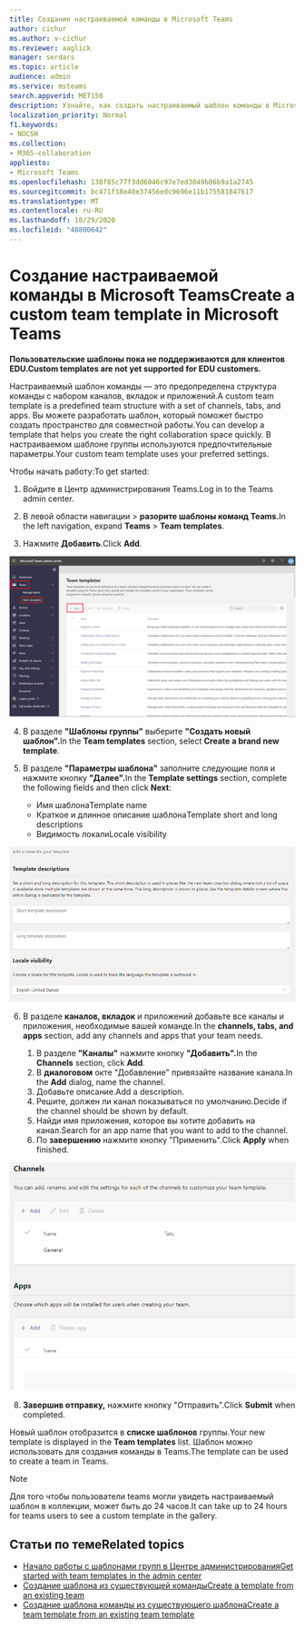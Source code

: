 ```yaml
---
title: Создание настраиваемой команды в Microsoft Teams
author: cichur
ms.author: v-cichur
ms.reviewer: aaglick
manager: serdars
ms.topic: article
audience: admin
ms.service: msteams
search.appverid: MET150
description: Узнайте, как создать настраиваемый шаблон команды в Microsoft Teams.
localization_priority: Normal
f1.keywords:
- NOCSH
ms.collection:
- M365-collaboration
appliesto:
- Microsoft Teams
ms.openlocfilehash: 138f85c77f3dd6046c97e7ed3049b86b9a1a2745
ms.sourcegitcommit: bc471f18e40e37456edc9696e11b175581847617
ms.translationtype: MT
ms.contentlocale: ru-RU
ms.lasthandoff: 10/29/2020
ms.locfileid: "48800642"
---
```

# <a name="create-a-custom-team-template-in-microsoft-teams"></a><span data-ttu-id="5f3af-103">Создание настраиваемой команды в Microsoft Teams</span><span class="sxs-lookup"><span data-stu-id="5f3af-103">Create a custom team template in Microsoft Teams</span></span>

<span data-ttu-id="5f3af-104">**Пользовательские шаблоны пока не поддерживаются для клиентов EDU.**</span><span class="sxs-lookup"><span data-stu-id="5f3af-104">**Custom templates are not yet supported for EDU customers.**</span></span>

<span data-ttu-id="5f3af-105">Настраиваемый шаблон команды — это предопределена структура команды с набором каналов, вкладок и приложений.</span><span class="sxs-lookup"><span data-stu-id="5f3af-105">A custom team template is a predefined team structure with a set of channels, tabs, and apps.</span></span> <span data-ttu-id="5f3af-106">Вы можете разработать шаблон, который поможет быстро создать пространство для совместной работы.</span><span class="sxs-lookup"><span data-stu-id="5f3af-106">You can develop a template that helps you create the right collaboration space quickly.</span></span> <span data-ttu-id="5f3af-107">В настраиваемом шаблоне группы используются предпочтительные параметры.</span><span class="sxs-lookup"><span data-stu-id="5f3af-107">Your custom team template uses your preferred settings.</span></span>  

<span data-ttu-id="5f3af-108">Чтобы начать работу:</span><span class="sxs-lookup"><span data-stu-id="5f3af-108">To get started:</span></span>

1. <span data-ttu-id="5f3af-109">Войдите в Центр администрирования Teams.</span><span class="sxs-lookup"><span data-stu-id="5f3af-109">Log in to the Teams admin center.</span></span>

2. <span data-ttu-id="5f3af-110">В левой области навигации  >  **разорите шаблоны команд Teams.**</span><span class="sxs-lookup"><span data-stu-id="5f3af-110">In the left navigation, expand **Teams** > **Team templates**.</span></span>

3. <span data-ttu-id="5f3af-111">Нажмите **Добавить**.</span><span class="sxs-lookup"><span data-stu-id="5f3af-111">Click **Add**.</span></span>

![Изображение диалоговое окно "Шаблоны группы" с выделенной командой "Добавить".](media/team-templates-new.png)

4. <span data-ttu-id="5f3af-113">В разделе **"Шаблоны группы"** выберите **"Создать новый шаблон".**</span><span class="sxs-lookup"><span data-stu-id="5f3af-113">In the **Team templates** section, select **Create a brand new template**.</span></span>

5. <span data-ttu-id="5f3af-114">В разделе **"Параметры шаблона"** заполните следующие поля и нажмите кнопку **"Далее".**</span><span class="sxs-lookup"><span data-stu-id="5f3af-114">In the **Template settings** section, complete the following fields and then click **Next**:</span></span>
    - <span data-ttu-id="5f3af-115">Имя шаблона</span><span class="sxs-lookup"><span data-stu-id="5f3af-115">Template name</span></span>
    - <span data-ttu-id="5f3af-116">Краткое и длинное описание шаблона</span><span class="sxs-lookup"><span data-stu-id="5f3af-116">Template short and long descriptions</span></span>
    - <span data-ttu-id="5f3af-117">Видимость локали</span><span class="sxs-lookup"><span data-stu-id="5f3af-117">Locale visibility</span></span>  

![Изображение диалоговое окно параметров шаблонов группы.](media/template-add-a-name.png)

6. <span data-ttu-id="5f3af-119">В разделе **каналов, вкладок** и приложений добавьте все каналы и приложения, необходимые вашей команде.</span><span class="sxs-lookup"><span data-stu-id="5f3af-119">In the **channels, tabs, and apps** section, add any channels and apps that your team needs.</span></span>

    1. <span data-ttu-id="5f3af-120">В разделе **"Каналы"** нажмите кнопку **"Добавить".**</span><span class="sxs-lookup"><span data-stu-id="5f3af-120">In the **Channels** section, click **Add**.</span></span>
    2. <span data-ttu-id="5f3af-121">В **диалоговом** окте "Добавление" привязайте название канала.</span><span class="sxs-lookup"><span data-stu-id="5f3af-121">In the **Add** dialog, name the channel.</span></span>
    3. <span data-ttu-id="5f3af-122">Добавьте описание.</span><span class="sxs-lookup"><span data-stu-id="5f3af-122">Add a description.</span></span>
    4. <span data-ttu-id="5f3af-123">Решите, должен ли канал показываться по умолчанию.</span><span class="sxs-lookup"><span data-stu-id="5f3af-123">Decide if the channel should be shown by default.</span></span>
    5. <span data-ttu-id="5f3af-124">Найди имя приложения, которое вы хотите добавить на канал.</span><span class="sxs-lookup"><span data-stu-id="5f3af-124">Search for an app name that you want to add to the channel.</span></span>
    6. <span data-ttu-id="5f3af-125">По **завершению** нажмите кнопку "Применить".</span><span class="sxs-lookup"><span data-stu-id="5f3af-125">Click **Apply** when finished.</span></span>

![Изображение каналов, вкладок и экрана приложений для шаблонов команд.](media/template-channels-tabs-apps.png)

8. <span data-ttu-id="5f3af-127">**Завершив отправку,** нажмите кнопку "Отправить".</span><span class="sxs-lookup"><span data-stu-id="5f3af-127">Click **Submit** when completed.</span></span>

<span data-ttu-id="5f3af-128">Новый шаблон отобразится в **списке шаблонов** группы.</span><span class="sxs-lookup"><span data-stu-id="5f3af-128">Your new template is displayed in the **Team templates** list.</span></span> <span data-ttu-id="5f3af-129">Шаблон можно использовать для создания команды в Teams.</span><span class="sxs-lookup"><span data-stu-id="5f3af-129">The template can be used to create a team in Teams.</span></span>

> [!Note]
> <span data-ttu-id="5f3af-130">Для того чтобы пользователи teams могли увидеть настраиваемый шаблон в коллекции, может быть до 24 часов.</span><span class="sxs-lookup"><span data-stu-id="5f3af-130">It can take up to 24 hours for teams users to see a custom template in the gallery.</span></span>

## <a name="related-topics"></a><span data-ttu-id="5f3af-131">Статьи по теме</span><span class="sxs-lookup"><span data-stu-id="5f3af-131">Related topics</span></span>

- [<span data-ttu-id="5f3af-132">Начало работы с шаблонами групп в Центре администрирования</span><span class="sxs-lookup"><span data-stu-id="5f3af-132">Get started with team templates in the admin center</span></span>](get-started-with-teams-templates-in-the-admin-console.md)
- [<span data-ttu-id="5f3af-133">Создание шаблона из существующей команды</span><span class="sxs-lookup"><span data-stu-id="5f3af-133">Create a template from an existing team</span></span>](create-template-from-existing-team.md)
- [<span data-ttu-id="5f3af-134">Создание шаблона команды из существующего шаблона</span><span class="sxs-lookup"><span data-stu-id="5f3af-134">Create a team template from an existing team template</span></span>](create-template-from-existing-template.md)
